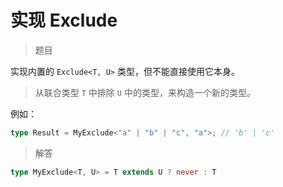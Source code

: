# 实现 Exclude

<BtnGroup 
  issue="https://tsch.js.org/43/solutions"
  answer="https://github.com/type-challenges/type-challenges/issues/31858"
/>

> 题目

实现内置的 `Exclude<T, U>` 类型，但不能直接使用它本身。

> 从联合类型 `T` 中排除 `U` 中的类型，来构造一个新的类型。

例如：

```ts
type Result = MyExclude<"a" | "b" | "c", "a">; // 'b' | 'c'
```

> 解答

```ts
type MyExclude<T, U> = T extends U ? never : T
```

